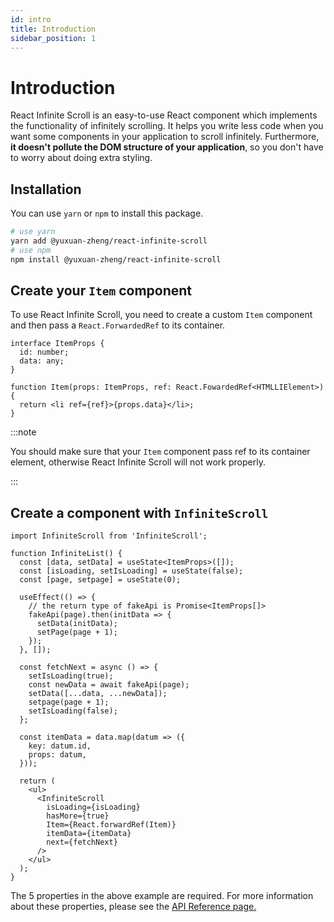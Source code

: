 ```yaml
---
id: intro
title: Introduction
sidebar_position: 1
---
```


# Introduction

React Infinite Scroll is an easy-to-use React component which implements the functionality of infinitely scrolling. It helps you write less code when you want some components in your application to scroll infinitely. Furthermore, **it doesn't pollute the DOM structure of your application**, so you don't have to worry about doing extra styling.

## Installation

You can use `yarn` or `npm` to install this package.

```bash
# use yarn
yarn add @yuxuan-zheng/react-infinite-scroll
# use npm
npm install @yuxuan-zheng/react-infinite-scroll
```

## Create your `Item` component

To use React Infinite Scroll, you need to create a custom `Item` component and then pass a `React.ForwardedRef` to its container.

```tsx
interface ItemProps {
  id: number;
  data: any;
}

function Item(props: ItemProps, ref: React.FowardedRef<HTMLLIElement>) {
  return <li ref={ref}>{props.data}</li>;
}
```

:::note

You should make sure that your `Item` component pass ref to its container element, otherwise React Infinite Scroll will not work properly.

:::

## Create a component with `InfiniteScroll`

```tsx
import InfiniteScroll from 'InfiniteScroll';

function InfiniteList() {
  const [data, setData] = useState<ItemProps>([]);
  const [isLoading, setIsLoading] = useState(false);
  const [page, setpage] = useState(0);

  useEffect(() => {
    // the return type of fakeApi is Promise<ItemProps[]>
    fakeApi(page).then(initData => {
      setData(initData);
      setPage(page + 1);
    });
  }, []);

  const fetchNext = async () => {
    setIsLoading(true);
    const newData = await fakeApi(page);
    setData([...data, ...newData]);
    setpage(page + 1);
    setIsLoading(false);
  };

  const itemData = data.map(datum => ({
    key: datum.id,
    props: datum,
  }));

  return (
    <ul>
      <InfiniteScroll
        isLoading={isLoading}
        hasMore={true}
        Item={React.forwardRef(Item)}
        itemData={itemData}
        next={fetchNext}
      />
    </ul>
  );
}
```

The 5 properties in the above example are required. For more information about these properties, please see the [API Reference page.](api/infinite-scroll.md)
